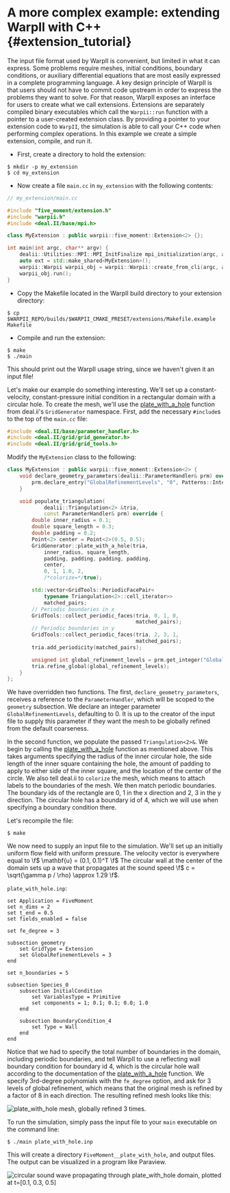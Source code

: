 # A more complex example: extending WarpII with C++ {#extension_tutorial}

The input file format used by WarpII is convenient, but limited in what it can express.
Some problems require meshes, initial conditions, boundary conditions, or auxiliary
differential equations that are most easily expressed in a complete programming language.
A key design principle of WarpII is that users should not have to commit code upstream
in order to express the problems they want to solve.
For that reason, WarpII exposes an interface for users to create what we call extensions.
Extensions are separately compiled binary executables which call the `Warpii::run` function
with a pointer to a user-created extension class.
By providing a pointer to your extension code to `WarpII`, the simulation is able to call
your C++ code when performing complex operations.
In this example we create a simple extension, compile, and run it.

- First, create a directory to hold the extension:
```
$ mkdir -p my_extension 
$ cd my_extension
```
- Now create a file `main.cc` in `my_extension` with the following contents:
```cpp
// my_extension/main.cc

#include "five_moment/extension.h"
#include "warpii.h"
#include <deal.II/base/mpi.h>

class MyExtension : public warpii::five_moment::Extension<2> {};

int main(int argc, char** argv) {
    dealii::Utilities::MPI::MPI_InitFinalize mpi_initialization(argc, argv, 1);
    auto ext = std::make_shared<MyExtension>();
    warpii::Warpii warpii_obj = warpii::Warpii::create_from_cli(argc, argv, ext);
    warpii_obj.run();
}
```
- Copy the Makefile located in the WarpII build directory to your extension directory:
```
$ cp $WARPII_REPO/builds/$WARPII_CMAKE_PRESET/extensions/Makefile.example Makefile
```
- Compile and run the extension:
```
$ make
$ ./main
```
This should print out the WarpII usage string, since we haven't given it an input file!

Let's make our example do something interesting.
We'll set up a constant-velocity, constant-pressure initial condition in a rectangular
domain with a circular hole.
To create the mesh, we'll use the [plate_with_a_hole](https://www.dealii.org/developer/doxygen/deal.II/namespaceGridGenerator.html#a1cef2def7a0b1ce88eef4ec630b1e3b8)
function from deal.ii's `GridGenerator` namespace.
First, add the necessary `#include`s to the top of the `main.cc` file:
```cpp
#include <deal.II/base/parameter_handler.h>
#include <deal.II/grid/grid_generator.h>
#include <deal.II/grid/grid_tools.h>
```
Modify the `MyExtension` class to the following:
```cpp
class MyExtension : public warpii::five_moment::Extension<2> {
    void declare_geometry_parameters(dealii::ParameterHandler& prm) override {
        prm.declare_entry("GlobalRefinementLevels", "0", Patterns::Integer(0));
    }

    void populate_triangulation(
            dealii::Triangulation<2> &tria,
            const ParameterHandler& prm) override {
        double inner_radius = 0.1;
        double square_length = 0.3;
        double padding = 0.2;
        Point<2> center = Point<2>(0.5, 0.5);
        GridGenerator::plate_with_a_hole(tria,
            inner_radius, square_length, 
            padding, padding, padding, padding,
            center,
            0, 1, 1.0, 2,
            /*colorize=*/true);

        std::vector<GridTools::PeriodicFacePair<
            typename Triangulation<2>::cell_iterator>>
            matched_pairs;
        // Periodic boundaries in x
        GridTools::collect_periodic_faces(tria, 0, 1, 0,
                                          matched_pairs);
        // Periodic boundaries in y
        GridTools::collect_periodic_faces(tria, 2, 3, 1,
                                          matched_pairs);
        tria.add_periodicity(matched_pairs);

        unsigned int global_refinement_levels = prm.get_integer("GlobalRefinementLevels");
        tria.refine_global(global_refinement_levels);
    }
};
```
We have overridden two functions.
The first, `declare_geometry_parameters`, receives a reference to the `ParameterHandler`,
which will be scoped to the `geometry` subsection.
We declare an integer parameter `GlobalRefinementLevels`, defaulting to 0.
It is up to the creator of the input file to supply this parameter if they want the mesh
to be globally refined from the default coarseness.

In the second function, we populate the passed `Triangulation<2>&`.
We begin by calling the [plate_with_a_hole](https://www.dealii.org/developer/doxygen/deal.II/namespaceGridGenerator.html#a1cef2def7a0b1ce88eef4ec630b1e3b8) function as mentioned above.
This takes arguments specifying the radius of the inner circular hole, the side length
of the inner square containing the hole, the amount of padding to apply to either
side of the inner square,
and the location of the center of the circle.
We also tell deal.ii to `colorize` the mesh, which means to attach labels to
the boundaries of the mesh.
We then match periodic boundaries.
The boundary ids of the rectangle are 0, 1 in the x direction and 2, 3 in the y direction.
The circular hole has a boundary id of 4, which we will use when specifying a boundary condition 
there.

Let's recompile the file:
```
$ make
```

We now need to supply an input file to the simulation.
We'll set up an initially uniform flow field with uniform pressure.
The velocity vector is everywhere equal to \f$ \mathbf{u} = (0.1, 0.1)^T \f$
The circular wall at the center of the domain sets up a wave that propagates
at the sound speed \f$ c = \sqrt{\gamma p / \rho} \approx 1.29 \f$.

`plate_with_hole.inp`:

```
set Application = FiveMoment
set n_dims = 2
set t_end = 0.5
set fields_enabled = false

set fe_degree = 3

subsection geometry
    set GridType = Extension
    set GlobalRefinementLevels = 3
end

set n_boundaries = 5

subsection Species_0
    subsection InitialCondition
        set VariablesType = Primitive
        set components = 1; 0.1; 0.1; 0.0; 1.0
    end

    subsection BoundaryCondition_4
        set Type = Wall
    end
end
```

Notice that we had to specify the total number of boundaries in the domain,
including periodic boundaries, and tell WarpII to use a reflecting wall boundary
condition for boundary id 4, which is the circular hole wall according to the documentation
of the [plate_with_a_hole](https://www.dealii.org/developer/doxygen/deal.II/namespaceGridGenerator.html#a1cef2def7a0b1ce88eef4ec630b1e3b8) function.
We specify 3rd-degree polynomials with the `fe_degree` option,
and ask for 3 levels of global refinement, which means that the original mesh is
refined by a factor of 8 in each direction.
The resulting refined mesh looks like this:

![plate_with_hole mesh, globally refined 3 times.](plate_with_hole_small.png)

To run the simulation, simply pass the input file to your `main` executable on the command line:
```
$ ./main plate_with_hole.inp
```

This will create a directory `FiveMoment__plate_with_hole`, and output files.
The output can be visualized in a program like Paraview.

![circular sound wave propagating through plate_with_hole domain, plotted at t=[0.1, 0.3, 0.5]](circular_sound_wave_frames.png)
